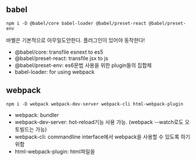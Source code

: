 ## babel

```
npm i -D @babel/core babel-loader @babel/preset-react @babel/preset-env
```

바벨은 기본적으로 아무일도안한다. 플러그인이 있어야 동작한다!

- @babel/core: transfile esnext to es5
- @babel/preset-react: transfile jsx to js
- @babel/preset-env: es6문법 사용을 위한 plugin들의 집합체
- babel-loader: for using webpack

## webpack

```
npm i -D webpack webpack-dev-server webpack-cli html-webpack-plugin
```

- webpack: bundler
- webpack-dev-server: hot-reload기능 사용 가능. (webpack --watch로도 오토빌드는 가능)
- webpack-cli: commandline interface에서 webpack을 사용할 수 있도록 하기 위함
- html-webpack-plugin: html파일을
